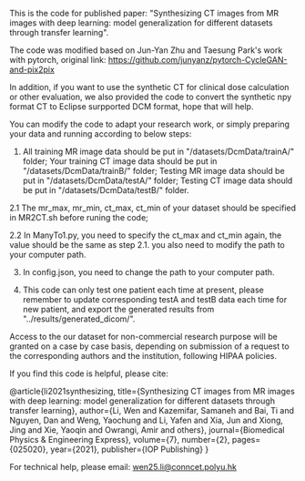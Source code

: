 This is the code for published paper: "Synthesizing CT images from MR images with deep learning: model generalization for different datasets through transfer learning". 


The code was modified based on Jun-Yan Zhu and Taesung Park's work with pytorch, original link: https://github.com/junyanz/pytorch-CycleGAN-and-pix2pix


In addition, if you want to use the synthetic CT for clinical dose calculation or other evaluation, we also provided the code to convert the synthetic npy format CT to Eclipse surpported DCM format, hope that will help.


You can modify the code to adapt your research work, or simply preparing your data and running according to below steps: 

1. All training MR image data should be put in "/datasets/DcmData/trainA/" folder;
    Your training CT image data should be put in "/datasets/DcmData/trainB/" folder;
    Testing MR image data should be put in "/datasets/DcmData/testA/" folder;
    Testing CT image data should be put in "/datasets/DcmData/testB/" folder.

  2.1 The mr_max, mr_min, ct_max, ct_min of your dataset should be specified in MR2CT.sh before runing the code;

  2.2 In ManyTo1.py, you need to specify the ct_max and ct_min again, the value should be the same as step 2.1. you also need to modify the path to your computer path.

3. In config.json, you need to change the path to your computer path.

4. This code can only test one patient each time at present, please remember to update corresponding testA and testB data each time for new patient, and export the generated results from "../results/generated_dicom/".

 
 Access to the our dataset for non-commercial research purpose will be granted on a case by case basis, depending on submission of a request to the corresponding authors and the institution, following HIPAA policies.
 
 
 
If you find this code is helpful, please cite:

@article{li2021synthesizing,
  title={Synthesizing CT images from MR images with deep learning: model generalization for different datasets through transfer learning},
  author={Li, Wen and Kazemifar, Samaneh and Bai, Ti and Nguyen, Dan and Weng, Yaochung and Li, Yafen and Xia, Jun and Xiong, Jing and Xie, Yaoqin and Owrangi, Amir and others},
  journal={Biomedical Physics \& Engineering Express},
  volume={7},
  number={2},
  pages={025020},
  year={2021},
  publisher={IOP Publishing}
}


For technical help, please email: wen25.li@conncet.polyu.hk

